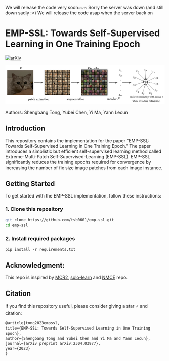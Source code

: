 We will release the code very soon~~~ Sorry the server was down (and still down sadly :<) We will release the code asap when the server back on



# EMP-SSL: Towards Self-Supervised Learning in One Training Epoch

[![arXiv](https://img.shields.io/badge/arXiv-2304.03977-b31b1b.svg)](https://arxiv.org/abs/2304.03977)


![Training Pipeline](pipeline.png)


Authors: Shengbang Tong, Yubei Chen, Yi Ma, Yann Lecun

## Introduction
This repository contains the implementation for the paper "EMP-SSL: Towards Self-Supervised Learning in One Training Epoch." The paper introduces a simplistic but efficient self-supervised learning method called Extreme-Multi-Patch Self-Supervised-Learning (EMP-SSL). EMP-SSL significantly reduces the training epochs required for convergence by increasing the number of fix size image patches from each image instance.

## Getting Started

To get started with the EMP-SSL implementation, follow these instructions:

### 1. Clone this repository
```bash
git clone https://github.com/tsb0601/emp-ssl.git
cd emp-ssl
```
### 2. Install required packages
```
pip install -r requirements.txt
```

## Acknowledgment: 
This repo is inspired by [MCR2](https://github.com/Ma-Lab-Berkeley/MCR2), [solo-learn](https://github.com/vturrisi/solo-learn) and [NMCE](https://github.com/zengyi-li/NMCE-release) repo.

## Citation
If you find this repository useful, please consider giving a star :star: and citation:

```
@article{tong2023empssl,
title={EMP-SSL: Towards Self-Supervised Learning in One Training Epoch},
author={Shengbang Tong and Yubei Chen and Yi Ma and Yann Lecun},
journal={arXiv preprint arXiv:2304.03977},
year={2023}
}
```